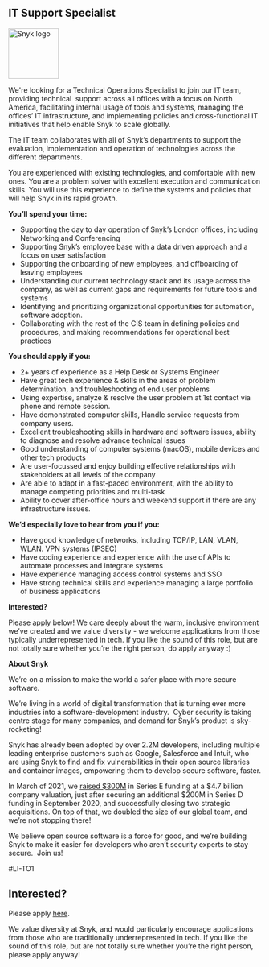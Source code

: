 IT Support Specialist
---

<img src="https://res.cloudinary.com/snyk/image/upload/v1537345894/press-kit/brand/logo-black.png" width="100" alt="Snyk logo" />

<p><span style="font-weight: 400;">We're looking for a Technical Operations Specialist to join our IT team, providing technical&nbsp; support across all offices with a focus on North America, facilitating internal usage of tools and systems, managing the offices’ IT infrastructure, and implementing policies and cross-functional IT initiatives that help enable Snyk to scale globally.</span></p>
<p><span style="font-weight: 400;">The IT team collaborates with all of Snyk’s departments to support the evaluation, implementation and operation of technologies across the different departments.&nbsp;</span></p>
<p><span style="font-weight: 400;">You are experienced with existing technologies, and comfortable with new ones. You are a problem solver with excellent execution and communication skills. You will use this experience to define the systems and policies that will help Snyk in its rapid growth.</span></p>
<p><strong>You’ll spend your time:</strong></p>
<ul>
<li style="font-weight: 400;"><span style="font-weight: 400;">Supporting the day to day operation of Snyk’s London offices, including Networking and Conferencing</span></li>
<li style="font-weight: 400;"><span style="font-weight: 400;">Supporting Snyk’s employee base with a data driven approach and a focus on user satisfaction</span></li>
<li style="font-weight: 400;"><span style="font-weight: 400;">Supporting the onboarding of new employees, and offboarding of leaving employees</span></li>
<li style="font-weight: 400;"><span style="font-weight: 400;">Understanding our current technology stack and its usage across the company, as well as current gaps and requirements for future tools and systems</span></li>
<li style="font-weight: 400;"><span style="font-weight: 400;">Identifying and prioritizing organizational opportunities for automation, software adoption.</span></li>
<li style="font-weight: 400;"><span style="font-weight: 400;">Collaborating with the rest of the CIS team in defining policies and procedures, and making recommendations for operational best practices</span></li>
</ul>
<p><strong>You should apply if you:</strong></p>
<ul>
<li style="font-weight: 400;"><span style="font-weight: 400;">2+ years of experience as a Help Desk or Systems Engineer</span></li>
<li style="font-weight: 400;"><span style="font-weight: 400;">Have great tech experience &amp; skills in the areas of problem determination, and troubleshooting of end user problems</span></li>
<li style="font-weight: 400;"><span style="font-weight: 400;">Using expertise, analyze &amp; resolve the user problem at 1st contact via phone and remote session.</span></li>
<li style="font-weight: 400;"><span style="font-weight: 400;">Have demonstrated computer skills, Handle service requests from company users.</span></li>
<li style="font-weight: 400;"><span style="font-weight: 400;">Excellent troubleshooting skills in hardware and software issues, ability to diagnose and resolve advance technical issues</span></li>
<li style="font-weight: 400;"><span style="font-weight: 400;">Good understanding of computer systems (macOS), mobile devices and other tech products</span></li>
<li style="font-weight: 400;"><span style="font-weight: 400;">Are user-focussed and enjoy building effective relationships with stakeholders at all levels of the company</span></li>
<li style="font-weight: 400;"><span style="font-weight: 400;">Are able to adapt in a fast-paced environment, with the ability to manage competing priorities and multi-task</span></li>
<li style="font-weight: 400;"><span style="font-weight: 400;">Ability to cover after-office hours and weekend support if there are any infrastructure issues.</span></li>
</ul>
<p><strong>We’d especially love to hear from you if you:</strong></p>
<ul>
<li style="font-weight: 400;"><span style="font-weight: 400;">Have good knowledge of networks, including TCP/IP, LAN, VLAN, WLAN. VPN systems (IPSEC)</span></li>
<li style="font-weight: 400;"><span style="font-weight: 400;">Have coding experience and experience with the use of APIs to automate processes and integrate systems</span></li>
<li style="font-weight: 400;"><span style="font-weight: 400;">Have experience managing access control systems and SSO</span></li>
<li><span style="font-weight: 400;">Have strong technical skills and experience managing a large portfolio of business applications</span></li>
</ul>
<p><strong>Interested?</strong></p>
<p><span style="font-weight: 400;">Please apply below! We care deeply about the warm, inclusive environment we’ve created and we value diversity - we welcome applications from those typically underrepresented in tech. If you like the sound of this role, but are not totally sure whether you’re the right person, do apply anyway :)</span></p>
<p class="p1"><span class="s1"><strong>About Snyk</strong></span></p>
<p><span style="font-weight: 400;">We’re on a mission to make the world a safer place with more secure software.</span></p>
<p><span style="font-weight: 400;">We’re living in a world of digital transformation that is turning ever more industries into a software-development industry.&nbsp; Cyber security is taking centre stage for many companies, and demand for Snyk’s product is sky-rocketing!&nbsp;&nbsp;</span></p>
<p><span style="font-weight: 400;">Snyk has already been adopted by over 2.2M developers, including multiple leading enterprise customers such as Google, Salesforce and Intuit, who are using Snyk to find and fix vulnerabilities in their open source libraries and container images, empowering them to develop secure software, faster.</span></p>
<p><span style="font-weight: 400;">In March of 2021, we <a href="https://snyk.io/news/snyk-advances-developer-first-security-with-series-e-investment/" target="_blank">raised $300M</a> in Series E funding at a $4.7 billion company valuation, just after securing an additional $200M in Series D funding in September 2020, and successfully closing two strategic acquisitions. On top of that, we doubled the size of our global team, and we’re not stopping there!&nbsp;&nbsp;</span></p>
<p><span style="font-weight: 400;">We believe open source software is a force for good, and we’re building Snyk to make it easier for developers who aren’t security experts to stay secure.&nbsp; Join us!</span></p>
<p><span style="font-weight: 400;">#LI-TO1</span></p>

Interested?
---

Please apply [here](https://boards.greenhouse.io/snyk/jobs/5088588002#app).

We value diversity at Snyk, and would particularly encourage applications from those who are traditionally underrepresented in tech.
If you like the sound of this role, but are not totally sure whether you’re the right person, please apply anyway!
